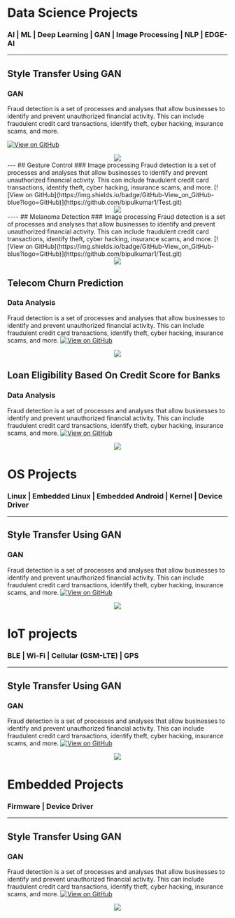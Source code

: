 # Data Science Projects
### AI | ML | Deep Learning | GAN | Image Processing | NLP | EDGE-AI
---
## Style Transfer Using GAN
### GAN 
Fraud detection is a set of processes and analyses that allow businesses to identify and prevent unauthorized financial activity. This can include fraudulent credit card transactions, identify theft, cyber hacking, insurance scams, and more.

[![View on GitHub](https://img.shields.io/badge/GitHub-View_on_GitHub-blue?logo=GitHub)](https://github.com/bipulkumar1/Test.git)
<center><img src="assets/img/genAI.jpg"/></center>
---
## Gesture Control 
### Image processing
Fraud detection is a set of processes and analyses that allow businesses to identify and prevent unauthorized financial activity. This can include fraudulent credit card transactions, identify theft, cyber hacking, insurance scams, and more.
[![View on GitHub](https://img.shields.io/badge/GitHub-View_on_GitHub-blue?logo=GitHub)](https://github.com/bipulkumar1/Test.git)
<center><img src="assets/img/genAI.jpg"/></center>
----
## Melanoma Detection 
### Image processing
Fraud detection is a set of processes and analyses that allow businesses to identify and prevent unauthorized financial activity. This can include fraudulent credit card transactions, identify theft, cyber hacking, insurance scams, and more.
[![View on GitHub](https://img.shields.io/badge/GitHub-View_on_GitHub-blue?logo=GitHub)](https://github.com/bipulkumar1/Test.git)
<center><img src="assets/img/genAI.jpg"/></center>

## Telecom Churn Prediction
### Data Analysis
Fraud detection is a set of processes and analyses that allow businesses to identify and prevent unauthorized financial activity. This can include fraudulent credit card transactions, identify theft, cyber hacking, insurance scams, and more.
[![View on GitHub](https://img.shields.io/badge/GitHub-View_on_GitHub-blue?logo=GitHub)](https://github.com/bipulkumar1/Test.git)
<center><img src="assets/img/genAI.jpg"/></center>

## Loan Eligibility Based On Credit Score for Banks 
### Data Analysis

Fraud detection is a set of processes and analyses that allow businesses to identify and prevent unauthorized financial activity. This can include fraudulent credit card transactions, identify theft, cyber hacking, insurance scams, and more.
[![View on GitHub](https://img.shields.io/badge/GitHub-View_on_GitHub-blue?logo=GitHub)](https://github.com/bipulkumar1/Test.git)
<center><img src="assets/img/genAI.jpg"/></center>

# OS Projects
### Linux | Embedded Linux | Embedded Android | Kernel | Device Driver
---
## Style Transfer Using GAN
### GAN 

Fraud detection is a set of processes and analyses that allow businesses to identify and prevent unauthorized financial activity. This can include fraudulent credit card transactions, identify theft, cyber hacking, insurance scams, and more.
[![View on GitHub](https://img.shields.io/badge/GitHub-View_on_GitHub-blue?logo=GitHub)](https://github.com/bipulkumar1/Test.git)
<center><img src="assets/img/genAI.jpg"/></center>

# IoT projects
### BLE | Wi-Fi | Cellular (GSM-LTE) | GPS
---
## Style Transfer Using GAN
### GAN 

Fraud detection is a set of processes and analyses that allow businesses to identify and prevent unauthorized financial activity. This can include fraudulent credit card transactions, identify theft, cyber hacking, insurance scams, and more.
[![View on GitHub](https://img.shields.io/badge/GitHub-View_on_GitHub-blue?logo=GitHub)](https://github.com/bipulkumar1/Test.git)
<center><img src="assets/img/genAI.jpg"/></center>

# Embedded Projects
### Firmware | Device Driver
---
## Style Transfer Using GAN
### GAN 

Fraud detection is a set of processes and analyses that allow businesses to identify and prevent unauthorized financial activity. This can include fraudulent credit card transactions, identify theft, cyber hacking, insurance scams, and more.
[![View on GitHub](https://img.shields.io/badge/GitHub-View_on_GitHub-blue?logo=GitHub)](https://github.com/bipulkumar1/Test.git)
<center><img src="assets/img/genAI.jpg"/></center>

